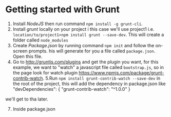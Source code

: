 # Getting started with Grunt #

1. Install *NodeJS* then run command `npm install -g grunt-cli`.
2. Install *grunt* locally on your project i this case we'll use project1 i.e. `location/to/project1>npm install grunt --save-dev`. This will create a folder called `node_modules`
3. Create *Package.json* by running command `npm init` and follow the on-screen prompts. his will generate for you a file called `package.json`. Open this file.
4. Go to http://gruntjs.com/plugins and get the plugin you want, for this example, we want to "watch" a javascript file called `bootstrap.js`, so in the page look for watch plugin https://www.npmjs.com/package/grunt-contrib-watch.
5.Run `npm install grunt-contrib-watch --save-dev` in the root of the project, this will add the dependency in package.json like 
"devDependencies": {
    "grunt-contrib-watch": "^1.0.0"
  }
  
  we'll get to tha later.
  
 7. Inside package.json 
